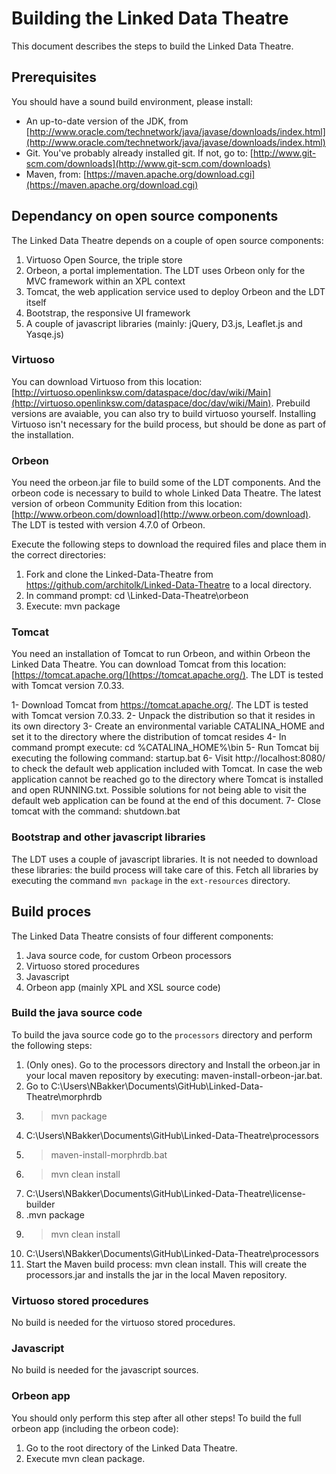 # Building the Linked Data Theatre
This document describes the steps to build the Linked Data Theatre.
## Prerequisites
You should have a sound build environment, please install:

- An up-to-date version of the JDK, from [http://www.oracle.com/technetwork/java/javase/downloads/index.html](http://www.oracle.com/technetwork/java/javase/downloads/index.html)
- Git. You've probably already installed git. If not, go to: [http://www.git-scm.com/downloads](http://www.git-scm.com/downloads)
- Maven, from: [https://maven.apache.org/download.cgi](https://maven.apache.org/download.cgi)

## Dependancy on open source components
The Linked Data Theatre depends on a couple of open source components:

1. Virtuoso Open Source, the triple store
2. Orbeon, a portal implementation. The LDT uses Orbeon only for the MVC framework within an XPL context
3. Tomcat, the web application service used to deploy Orbeon and the LDT itself
4. Bootstrap, the responsive UI framework
5. A couple of javascript libraries (mainly: jQuery, D3.js, Leaflet.js and Yasqe.js)

### Virtuoso
You can download Virtuoso from this location: [http://virtuoso.openlinksw.com/dataspace/doc/dav/wiki/Main](http://virtuoso.openlinksw.com/dataspace/doc/dav/wiki/Main).
Prebuild versions are avaiable, you can also try to build virtuoso yourself.
Installing Virtuoso isn't necessary for the build process, but should be done as part of the installation.

### Orbeon
You need the orbeon.jar file to build some of the LDT components. And the orbeon code is necessary to build to whole Linked Data Theatre. The latest version of orbeon Community Edition from this location: [http://www.orbeon.com/download](http://www.orbeon.com/download).
The LDT is tested with version 4.7.0 of Orbeon. 

Execute the following steps to download the required files and place them in the correct directories:
1.	Fork and clone the Linked-Data-Theatre from https://github.com/architolk/Linked-Data-Theatre to a local directory.
2.	In command prompt: cd <local directory>\Linked-Data-Theatre\orbeon
3.	Execute: mvn package


### Tomcat
You need an installation of Tomcat to run Orbeon, and within Orbeon the Linked Data Theatre.
You can download Tomcat from this location: [https://tomcat.apache.org/](https://tomcat.apache.org/).
The LDT is tested with Tomcat version 7.0.33.

1-	Download Tomcat from https://tomcat.apache.org/. The LDT is tested with Tomcat version 7.0.33.
2-	Unpack the distribution so that it resides in its own directory
3-	Create an environmental variable CATALINA_HOME and set it to the directory where the distribution of tomcat resides
4-	In command prompt execute: cd %CATALINA_HOME%\bin
5-	Run Tomcat bij executing the following command: startup.bat
6-	Visit http://localhost:8080/ to check the default web application included with Tomcat. In case the web application cannot be reached go to the directory where Tomcat is installed and open RUNNING.txt. Possible solutions for not being able to visit the default web application can be found at the end of this document.
7-	Close tomcat with the command: shutdown.bat

### Bootstrap and other javascript libraries
The LDT uses a couple of javascript libraries. It is not needed to download these libraries: the build process will take care of this. Fetch all libraries by executing the command `mvn package` in the `ext-resources` directory.

## Build proces
The Linked Data Theatre consists of four different components:

1. Java source code, for custom Orbeon processors
2. Virtuoso stored procedures
3. Javascript
4. Orbeon app (mainly XPL and XSL source code)

### Build the java source code
To build the java source code go to the `processors` directory and perform the following steps:

1.	(Only ones). Go to the processors directory and Install the orbeon.jar in your local maven repository by executing: maven-install-orbeon-jar.bat.
2.	Go to C:\Users\NBakker\Documents\GitHub\Linked-Data-Theatre\morphrdb
3.	>mvn package
4.	C:\Users\NBakker\Documents\GitHub\Linked-Data-Theatre\processors
5.	>maven-install-morphrdb.bat
6.	>mvn clean install
7.	C:\Users\NBakker\Documents\GitHub\Linked-Data-Theatre\license-builder
8.	.mvn package
9.	>mvn clean install
10.	C:\Users\NBakker\Documents\GitHub\Linked-Data-Theatre\processors
11.	Start the Maven build process: mvn clean install. This will create the processors.jar and installs the jar in the local Maven repository.

### Virtuoso stored procedures
No build is needed for the virtuoso stored procedures.

### Javascript
No build is needed for the javascript sources.

### Orbeon app
You should only perform this step after all other steps!
To build the full orbeon app (including the orbeon code):
1.	Go to the root directory of the Linked Data Theatre.
2.	Execute mvn clean package. 
